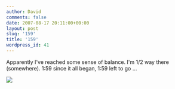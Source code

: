 ```yaml
---
author: David
comments: false
date: 2007-08-17 20:11:00+00:00
layout: post
slug: '159'
title: '159'
wordpress_id: 41
---
```


Apparently I've reached some sense of balance. I'm 1/2 way there (somewhere). 1:59 since it all began, 1:59 left to go …






![](http://blog.davidchelimsky.net/assets/2008/7/13/159.jpg)
